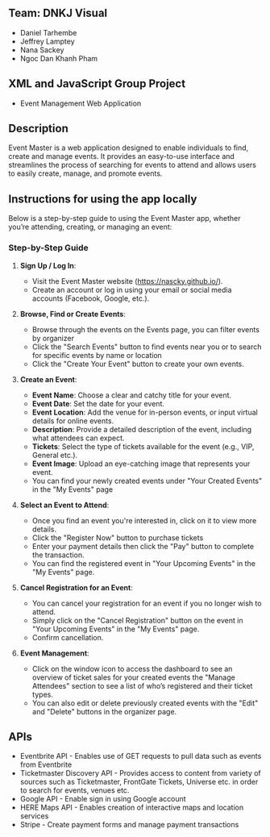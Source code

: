 ## Team: DNKJ Visual
- Daniel Tarhembe
- Jeffrey Lamptey
- Nana Sackey
- Ngoc Dan Khanh Pham


## XML and JavaScript Group Project
- Event Management Web Application

## Description
Event Master is a web application designed to enable individuals to find, create and manage events. It provides an easy-to-use interface and streamlines the process of searching for events to attend and allows users to easily create, manage, and promote events. 

## Instructions for using the app locally

Below is a step-by-step guide to using the Event Master app, whether you’re attending, creating, or managing an event:

### **Step-by-Step Guide**

1. **Sign Up / Log In**:
   - Visit the Event Master website (https://nascky.github.io/).
   - Create an account or log in using your email or social media accounts (Facebook, Google, etc.).

2. **Browse, Find or Create Events**:
   - Browse through the events on the Events page, you can filter events by organizer
   - Click the "Search Events" button to find events near you or to search for specific events by name or location
   - Click the "Create Your Event" button to create your own events.

3. **Create an Event**:
   - **Event Name**: Choose a clear and catchy title for your event.
   - **Event Date**: Set the date for your event.
   - **Event Location**: Add the venue for in-person events, or input virtual details for online events.
   - **Description**: Provide a detailed description of the event, including what attendees can expect.
   - **Tickets**: Select the type of tickets available for the event (e.g., VIP, General etc.).
   - **Event Image**: Upload an eye-catching image that represents your event.
   - You can find your newly created events under "Your Created Events" in the "My Events" page

4. **Select an Event to Attend**:
   - Once you find an event you're interested in, click on it to view more details.
   - Click the "Register Now" button to purchase tickets
   - Enter your payment details then click the "Pay" button to complete the transaction.
   - You can find the registered event in "Your Upcoming Events" in the "My Events" page.

5. **Cancel Registration for an Event**:
   - You can cancel your registration for an event if you no longer wish to attend.
   - Simply click on the "Cancel Registration" button on the event in "Your Upcoming Events" in the "My Events" page.
   - Confirm cancellation.

6. **Event Management**:
   - Click on the window icon to access the dashboard to see an overview of ticket sales for your created events the "Manage Attendees" section to see a list of who’s registered and their ticket types.
   - You can also edit or delete previously created events with the "Edit" and "Delete" buttons in the organizer page.

## APIs
- Eventbrite API - Enables use of GET requests to pull data such as events from Eventbrite
- Ticketmaster Discovery API - Provides access to content from variety of sources such as Ticketmaster, FrontGate Tickets, Universe etc. in order to search for events, venues etc.
- Google API - Enable sign in using Google account
- HERE Maps API - Enables creation of interactive maps and location services
- Stripe - Create payment forms and manage payment transactions